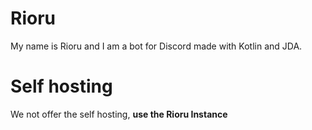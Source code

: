 # Rioru
My name is Rioru and I am a bot for Discord made with Kotlin and JDA.

# Self hosting
We not offer the self hosting, <b>use the Rioru Instance</b>
